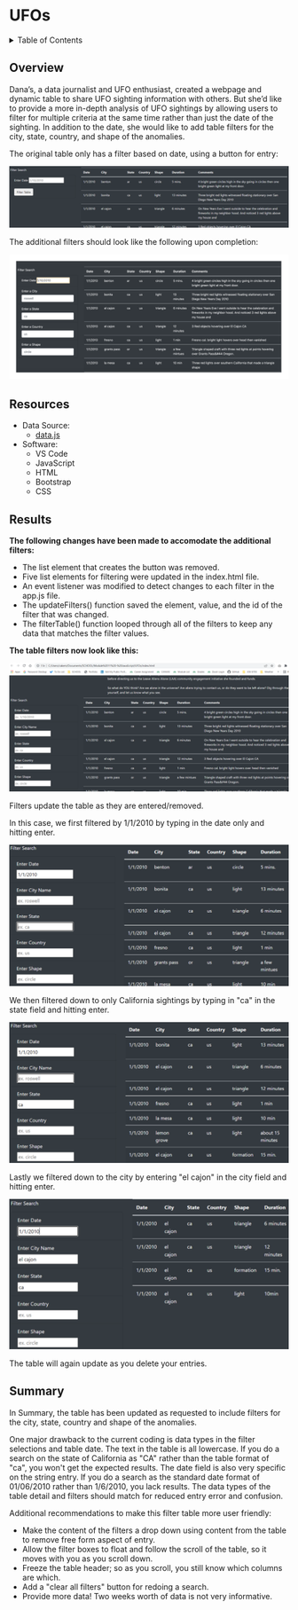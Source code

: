 # UFOs

<details><summary>Table of Contents</summary>
<p>

1. [Overview](https://github.com/catsdata/UFOs#overview)
2. [Resources](https://github.com/catsdata/UFOs#resources)
3. [Results](https://github.com/catsdata/UFOs#results)
4. [Summary](https://github.com/catsdata/UFOs#summary)

</p>
</details>

## Overview

Dana’s, a data journalist and UFO enthusiast, created a webpage and dynamic table to share UFO sighting information with others.  But she’d like to provide a more in-depth analysis of UFO sightings by allowing users to filter for multiple criteria at the same time rather than just the date of the sighting. In addition to the date, she would like to add table filters for the city, state, country, and shape of the anomalies.  

The original table only has a filter based on date, using a button for entry:

![current](https://github.com/catsdata/UFOs/blob/main/static/images/original.PNG)

The additional filters should look like the following upon completion:

![current](https://github.com/catsdata/UFOs/blob/main/static/images/challenge_example.png)


## Resources

- Data Source:
  - [data.js](https://github.com/catsdata/UFOs/blob/main/static/js/data.js)
- Software:
  - VS Code
  - JavaScript
  - HTML
  - Bootstrap
  - CSS      

## Results

**The following changes have been made to accomodate the additional filters:**
- The list element that creates the button was removed.
- Five list elements for filtering were updated in the index.html file.
- An event listener was modified to detect changes to each filter in the app.js file.
- The updateFilters() function saved the element, value, and the id of the filter that was changed.
- The filterTable() function looped through all of the filters to keep any data that matches the filter values. 

**The table filters now look like this:**

![completed](https://github.com/catsdata/UFOs/blob/main/static/images/completed_challenge.PNG)

Filters update the table as they are entered/removed.

In this case, we first filtered by 1/1/2010 by typing in the date only and hitting enter.

![completed](https://github.com/catsdata/UFOs/blob/main/static/images/single.PNG)

We then filtered down to only California sightings by typing in "ca" in the state field and hitting enter.

![completed](https://github.com/catsdata/UFOs/blob/main/static/images/double.PNG)

Lastly we filtered down to the city by entering "el cajon" in the city field and hitting enter.

![completed](https://github.com/catsdata/UFOs/blob/main/static/images/triple.PNG)

The table will again update as you delete your entries.


## Summary

In Summary, the table has been updated as requested to include filters for the city, state, country and shape of the anomalies.  

One major drawback to the current coding is data types in the filter selections and table date.  The text in the table is all lowercase.  If you do a search on the state of California as "CA" rather than the table format of "ca", you won't get the expected results.  The date field is also very specific on the string entry.  If you do a search as the standard date format of 01/06/2010 rather than 1/6/2010, you lack results.   The data types of the table detail and filters should match for reduced entry error and confusion.

Additional recommendations to make this filter table more user friendly:
- Make the content of the filters a drop down using content from the table to remove free form aspect of entry.
- Allow the filter boxes to float and follow the scroll of the table, so it moves with you as you scroll down.
- Freeze the table header; so as you scroll, you still know which columns are which.
- Add a "clear all filters" button for redoing a search.
- Provide more data!  Two weeks worth of data is not very informative.
